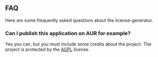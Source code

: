 ## FAQ

Here are some frequently asked questions about the license-generator.

### Can I publish this application on AUR for example?

Yes you can, but you must include some credits about the project.
The project is protected by the [AGPL](https://www.gnu.org/licenses/agpl-3.0.en.html) license.
